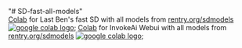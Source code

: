 "# SD-fast-all-models" <br>
[Colab](https://colab.research.google.com/github/AkshayWararkar/SD-fast-all-models/blob/main/Notebooks/fast_stable_diffusion_AUTOMATIC1111.ipynb) for Last Ben's fast SD with all models from [rentry.org/sdmodels](https://rentry.org/sdmodels) <a href="https://colab.research.google.com/github/AkshayWararkar/SD-fast-all-models/blob/main/Notebooks/fast_stable_diffusion_AUTOMATIC1111.ipynb"><img src="https://colab.research.google.com/assets/colab-badge.svg" alt="google colab logo"></a>;
[Colab](https://colab.research.google.com/github/AkshayWararkar/SD-fast-all-models/blob/main/InvokeAi_Colab.ipynb) for InvokeAi Webui with all models from [rentry.org/sdmodels](https://rentry.org/sdmodels) <a href="https://colab.research.google.com/github/AkshayWararkar/SD-fast-all-models/blob/main/InvokeAi_Colab.ipynb"><img src="https://colab.research.google.com/assets/colab-badge.svg" alt="google colab logo"></a>;
